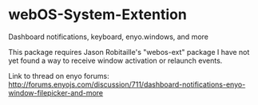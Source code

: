 webOS-System-Extention
======================

Dashboard notifications, keyboard, enyo.windows, and more



This package requires Jason Robitaille's "webos-ext" package
I have not yet found a way to receive window activation or relaunch events.


Link to thread on enyo forums:
http://forums.enyojs.com/discussion/711/dashboard-notifications-enyo-window-filepicker-and-more
